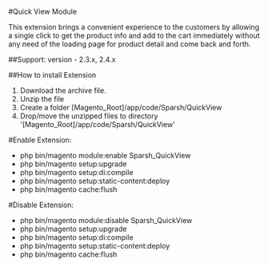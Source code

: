 #Quick View Module

This extension brings a convenient experience to the customers by allowing a single click to get the product info and add to the cart immediately without any need of the loading page for product detail and come back and forth.

##Support: 
version - 2.3.x, 2.4.x

##How to install Extension

1. Download the archive file.
2. Unzip the file
3. Create a folder [Magento_Root]/app/code/Sparsh/QuickView
4. Drop/move the unzipped files to directory '[Magento_Root]/app/code/Sparsh/QuickView'

#Enable Extension:
- php bin/magento module:enable Sparsh_QuickView
- php bin/magento setup:upgrade
- php bin/magento setup:di:compile
- php bin/magento setup:static-content:deploy
- php bin/magento cache:flush

#Disable Extension:
- php bin/magento module:disable Sparsh_QuickView
- php bin/magento setup:upgrade
- php bin/magento setup:di:compile
- php bin/magento setup:static-content:deploy
- php bin/magento cache:flush